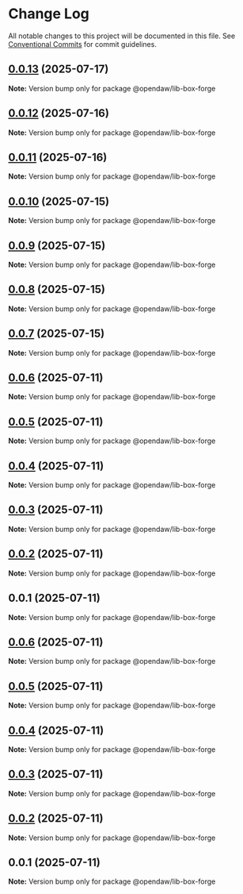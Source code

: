 # Change Log

All notable changes to this project will be documented in this file.
See [Conventional Commits](https://conventionalcommits.org) for commit guidelines.

## [0.0.13](https://github.com/andremichelle/openDAW/compare/@opendaw/lib-box-forge@0.0.12...@opendaw/lib-box-forge@0.0.13) (2025-07-17)

**Note:** Version bump only for package @opendaw/lib-box-forge

## [0.0.12](https://github.com/andremichelle/openDAW/compare/@opendaw/lib-box-forge@0.0.11...@opendaw/lib-box-forge@0.0.12) (2025-07-16)

**Note:** Version bump only for package @opendaw/lib-box-forge

## [0.0.11](https://github.com/andremichelle/openDAW/compare/@opendaw/lib-box-forge@0.0.10...@opendaw/lib-box-forge@0.0.11) (2025-07-16)

**Note:** Version bump only for package @opendaw/lib-box-forge

## [0.0.10](https://github.com/andremichelle/openDAW/compare/@opendaw/lib-box-forge@0.0.9...@opendaw/lib-box-forge@0.0.10) (2025-07-15)

**Note:** Version bump only for package @opendaw/lib-box-forge

## [0.0.9](https://github.com/andremichelle/openDAW/compare/@opendaw/lib-box-forge@0.0.8...@opendaw/lib-box-forge@0.0.9) (2025-07-15)

**Note:** Version bump only for package @opendaw/lib-box-forge

## [0.0.8](https://github.com/andremichelle/openDAW/compare/@opendaw/lib-box-forge@0.0.7...@opendaw/lib-box-forge@0.0.8) (2025-07-15)

**Note:** Version bump only for package @opendaw/lib-box-forge

## [0.0.7](https://github.com/andremichelle/openDAW/compare/@opendaw/lib-box-forge@0.0.6...@opendaw/lib-box-forge@0.0.7) (2025-07-15)

**Note:** Version bump only for package @opendaw/lib-box-forge

## [0.0.6](https://github.com/andremichelle/openDAW/compare/@opendaw/lib-box-forge@0.0.5...@opendaw/lib-box-forge@0.0.6) (2025-07-11)

**Note:** Version bump only for package @opendaw/lib-box-forge

## [0.0.5](https://github.com/andremichelle/openDAW/compare/@opendaw/lib-box-forge@0.0.4...@opendaw/lib-box-forge@0.0.5) (2025-07-11)

**Note:** Version bump only for package @opendaw/lib-box-forge

## [0.0.4](https://github.com/andremichelle/openDAW/compare/@opendaw/lib-box-forge@0.0.3...@opendaw/lib-box-forge@0.0.4) (2025-07-11)

**Note:** Version bump only for package @opendaw/lib-box-forge

## [0.0.3](https://github.com/andremichelle/openDAW/compare/@opendaw/lib-box-forge@0.0.2...@opendaw/lib-box-forge@0.0.3) (2025-07-11)

**Note:** Version bump only for package @opendaw/lib-box-forge

## [0.0.2](https://github.com/andremichelle/openDAW/compare/@opendaw/lib-box-forge@0.0.1...@opendaw/lib-box-forge@0.0.2) (2025-07-11)

**Note:** Version bump only for package @opendaw/lib-box-forge

## 0.0.1 (2025-07-11)

**Note:** Version bump only for package @opendaw/lib-box-forge

## [0.0.6](https://github.com/andremichelle/opendaw-turbo/compare/@opendaw/lib-box-forge@0.0.5...@opendaw/lib-box-forge@0.0.6) (2025-07-11)

**Note:** Version bump only for package @opendaw/lib-box-forge

## [0.0.5](https://github.com/andremichelle/opendaw-turbo/compare/@opendaw/lib-box-forge@0.0.4...@opendaw/lib-box-forge@0.0.5) (2025-07-11)

**Note:** Version bump only for package @opendaw/lib-box-forge

## [0.0.4](https://github.com/andremichelle/opendaw-turbo/compare/@opendaw/lib-box-forge@0.0.3...@opendaw/lib-box-forge@0.0.4) (2025-07-11)

**Note:** Version bump only for package @opendaw/lib-box-forge

## [0.0.3](https://github.com/andremichelle/opendaw-turbo/compare/@opendaw/lib-box-forge@0.0.2...@opendaw/lib-box-forge@0.0.3) (2025-07-11)

**Note:** Version bump only for package @opendaw/lib-box-forge

## [0.0.2](https://github.com/andremichelle/opendaw-turbo/compare/@opendaw/lib-box-forge@0.0.1...@opendaw/lib-box-forge@0.0.2) (2025-07-11)

**Note:** Version bump only for package @opendaw/lib-box-forge

## 0.0.1 (2025-07-11)

**Note:** Version bump only for package @opendaw/lib-box-forge
